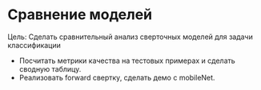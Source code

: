 # Сравнение моделей

Цель:
Сделать сравнительный анализ сверточных моделей для задачи классификации

- Посчитать метрики качества на тестовых примерах и сделать сводную таблицу.
- Реализовать forward свертку, сделать демо с mobileNet.